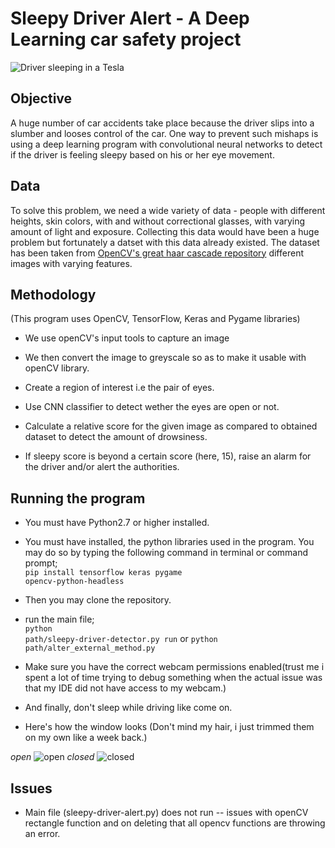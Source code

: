 # Sleepy Driver Alert - A Deep Learning car safety project
![Driver sleeping in a Tesla](https://postmediadriving.files.wordpress.com/2019/01/tesla-sleeper.jpg)

## Objective
A huge number of car accidents take place because the driver slips into a slumber and looses control of the car. One way to prevent such mishaps is using a deep learning program with convolutional neural networks to detect if the driver is feeling sleepy based on his or her eye movement.

## Data
To solve this problem, we need a wide variety of data - people with different heights, skin colors, with and without correctional glasses, with varying amount of light and exposure. Collecting this data would have been a huge problem but fortunately a datset with this data already existed. The dataset has been taken from [OpenCV's great haar cascade repository](https://github.com/opencv/opencv/tree/master/data/haarcascades) different images with varying features. 

## Methodology
(This program uses OpenCV, TensorFlow, Keras and Pygame libraries)

- We use openCV's input tools to capture an image

- We then convert the image to greyscale so as to make it usable with openCV library.

- Create a region of interest i.e the pair of eyes. 

- Use CNN classifier to detect wether the eyes are open or not.

- Calculate a relative score for the given image as compared to obtained dataset to detect the amount of drowsiness.

- If sleepy score is beyond a certain score (here, 15), raise an alarm for the driver and/or alert the authorities.

## Running the program

- You must have Python2.7 or higher installed.

- You must have installed, the python libraries used in the program. You may do so by typing the following command in terminal or command prompt;<br><code>pip install tensorflow keras pygame opencv-python-headless</code>

- Then you may clone the repository. 

- run the main file;<br>
    <code>python path/sleepy-driver-detector.py run</code>
    or
    <code>python path/alter_external_method.py</code>
    
- Make sure you have the correct webcam permissions enabled(trust me i spent a lot of time trying to debug something when the actual issue was that my IDE did not have access to my webcam.)

- And finally, don't sleep while driving like come on.

- Here's how the window looks (Don't mind my hair, i just trimmed them on my own like a week back.)

*open*
![open](https://github.com/Ankush3103/sleepy-driver-alert/blob/master/open_not_sleep.png)
*closed*
![closed](https://github.com/Ankush3103/sleepy-driver-alert/blob/master/closed_sleep.png)

## Issues

- Main file (sleepy-driver-alert.py) does not run -- issues with openCV rectangle function and on deleting that all opencv functions are throwing an error.
